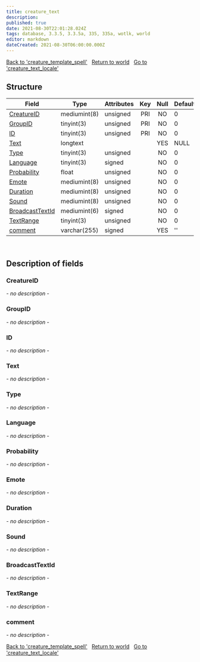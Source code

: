 ```yaml
---
title: creature_text
description: 
published: true
date: 2021-08-30T22:01:28.024Z
tags: database, 3.3.5, 3.3.5a, 335, 335a, wotlk, world
editor: markdown
dateCreated: 2021-08-30T06:00:00.000Z
---
```


<a href="https://trinitycore.info/de/database/335/world/creature_template_spell" class="mt-5 v-btn v-btn--depressed v-btn--flat v-btn--outlined theme--light v-size--default darkblue--text text--lighten-3"><span class="v-btn__content"><i aria-hidden="true" class="v-icon notranslate v-icon--left mdi mdi-arrow-left theme--light"></i><span>Back to 'creature_template_spell'</span></span></a>&nbsp;&nbsp;&nbsp;<a href="https://trinitycore.info/de/database/335/world/home" class="mt-5 v-btn v-btn--depressed v-btn--flat v-btn--outlined theme--light v-size--default darkblue--text text--lighten-3"><span class="v-btn__content"><i aria-hidden="true" class="v-icon notranslate v-icon--left mdi mdi-home-outline theme--light"></i><span>Return to world</span></span></a>&nbsp;&nbsp;&nbsp;<a href="https://trinitycore.info/de/database/335/world/creature_text_locale" class="mt-5 v-btn v-btn--depressed v-btn--flat v-btn--outlined theme--light v-size--default darkblue--text text--lighten-3"><span class="v-btn__content"><span>Go to 'creature_text_locale'</span><i aria-hidden="true" class="v-icon notranslate v-icon--right mdi mdi-arrow-right theme--light"></i></span></a>

## Structure

| Field | Type | Attributes | Key | Null | Default | Extra | Comment |
| --- | --- | --- | :---: | :---: | --- | --- | --- |
| [CreatureID](#creatureid) | mediumint(8) | unsigned | PRI | NO | 0 |  |  |
| [GroupID](#groupid) | tinyint(3) | unsigned | PRI | NO | 0 |  |  |
| [ID](#id) | tinyint(3) | unsigned | PRI | NO | 0 |  |  |
| [Text](#text) | longtext |  |  | YES | NULL |  |  |
| [Type](#type) | tinyint(3) | unsigned |  | NO | 0 |  |  |
| [Language](#language) | tinyint(3) | signed |  | NO | 0 |  |  |
| [Probability](#probability) | float | unsigned |  | NO | 0 |  |  |
| [Emote](#emote) | mediumint(8) | unsigned |  | NO | 0 |  |  |
| [Duration](#duration) | mediumint(8) | unsigned |  | NO | 0 |  |  |
| [Sound](#sound) | mediumint(8) | unsigned |  | NO | 0 |  |  |
| [BroadcastTextId](#broadcasttextid) | mediumint(6) | signed |  | NO | 0 |  |  |
| [TextRange](#textrange) | tinyint(3) | unsigned |  | NO | 0 |  |  |
| [comment](#comment) | varchar(255) | signed |  | YES | '' |  |  |
&nbsp;
## Description of fields

### CreatureID
*- no description -*
&nbsp;

### GroupID
*- no description -*
&nbsp;

### ID
*- no description -*
&nbsp;

### Text
*- no description -*
&nbsp;

### Type
*- no description -*
&nbsp;

### Language
*- no description -*
&nbsp;

### Probability
*- no description -*
&nbsp;

### Emote
*- no description -*
&nbsp;

### Duration
*- no description -*
&nbsp;

### Sound
*- no description -*
&nbsp;

### BroadcastTextId
*- no description -*
&nbsp;

### TextRange
*- no description -*
&nbsp;

### comment
*- no description -*
&nbsp;

<a href="https://trinitycore.info/de/database/335/world/creature_template_spell" class="mt-5 v-btn v-btn--depressed v-btn--flat v-btn--outlined theme--light v-size--default darkblue--text text--lighten-3"><span class="v-btn__content"><i aria-hidden="true" class="v-icon notranslate v-icon--left mdi mdi-arrow-left theme--light"></i><span>Back to 'creature_template_spell'</span></span></a>&nbsp;&nbsp;&nbsp;<a href="https://trinitycore.info/de/database/335/world/home" class="mt-5 v-btn v-btn--depressed v-btn--flat v-btn--outlined theme--light v-size--default darkblue--text text--lighten-3"><span class="v-btn__content"><i aria-hidden="true" class="v-icon notranslate v-icon--left mdi mdi-home-outline theme--light"></i><span>Return to world</span></span></a>&nbsp;&nbsp;&nbsp;<a href="https://trinitycore.info/de/database/335/world/creature_text_locale" class="mt-5 v-btn v-btn--depressed v-btn--flat v-btn--outlined theme--light v-size--default darkblue--text text--lighten-3"><span class="v-btn__content"><span>Go to 'creature_text_locale'</span><i aria-hidden="true" class="v-icon notranslate v-icon--right mdi mdi-arrow-right theme--light"></i></span></a>

